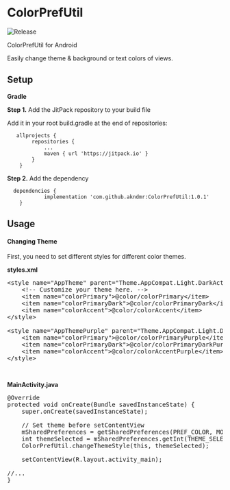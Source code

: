 # ColorPrefUtil
![Release](https://jitpack.io/v/akndmr/ColorPrefUtil.svg)

ColorPrefUtil for Android

Easily change theme & background or text colors of views.

<div class="row">
<div class="col-lg-10">
<h2><strong>Setup</strong></h2>
<p><strong>Gradle</strong></p>
<p><strong>Step 1.</strong>&nbsp;Add the JitPack repository to your build file</p>
<div role="tabpanel">
<div class="tab-content">
<div id="gradle" class="tab-pane active" role="tabpanel">
<p>Add it in your root build.gradle at the end of repositories:</p>
<pre class="kode language-css code-toolbar"><code class=" kode language-css">	<span class="token selector">allprojects</span> <span class="token punctuation">{</span>
		<span class="token selector">repositories</span> <span class="token punctuation">{</span>
			<span class="token selector">...
			maven</span> <span class="token punctuation">{</span> url <span class="token string">'https://jitpack.io'</span> <span class="token punctuation">}</span>
		<span class="token punctuation">}</span>
	<span class="token punctuation">}</span></code></pre>
</div>
</div>
</div>
</div>
</div>
<div class="row">
<div class="col-lg-8">
<p><strong>Step 2.</strong>&nbsp;Add the dependency</p>
</div>
</div>
<div class="row">
<div class="col-lg-10">
<div role="tabpanel">
<div class="tab-content depTabs">
<div class="tab-pane depTab gradle active" role="tabpanel">
<pre class="kode code-toolbar  language-css"><code id="depCodeGradle" class=" kode  language-css">	<span class="token selector">dependencies</span> <span class="token punctuation">{</span>
	        implementation <span class="token string">'com.github.akndmr:ColorPrefUtil:1.0.1'</span>
	<span class="token punctuation">}<br /></span></code></pre>
</div>
</div>
</div>
</div>
</div>

<!-- ************************** -->

<div class="row">
<div class="col-lg-10">
<h2><strong>Usage</strong></h2>
</div>
</div>
<div class="row">
<div class="col-lg-10">
<div role="tabpanel">
<div class="tab-content depTabs">
<div class="tab-pane depTab gradle active" role="tabpanel">
<h4><strong>Changing Theme</strong></h4>
<p>First, you need to set different styles for different color themes.</p>
<p><strong>styles.xml</strong></p>
<pre>&lt;style name="AppTheme" parent="Theme.AppCompat.Light.DarkActionBar"&gt;<br />    &lt;!-- Customize your theme here. --&gt;<br />    &lt;item name="colorPrimary"&gt;@color/colorPrimary&lt;/item&gt;<br />    &lt;item name="colorPrimaryDark"&gt;@color/colorPrimaryDark&lt;/item&gt;<br />    &lt;item name="colorAccent"&gt;@color/colorAccent&lt;/item&gt;<br />&lt;/style&gt;<br /><br />&lt;style name="AppThemePurple" parent="Theme.AppCompat.Light.DarkActionBar"&gt;<br />    &lt;item name="colorPrimary"&gt;@color/colorPrimaryPurple&lt;/item&gt;<br />    &lt;item name="colorPrimaryDark"&gt;@color/colorPrimaryDarkPurple&lt;/item&gt;<br />    &lt;item name="colorAccent"&gt;@color/colorAccentPurple&lt;/item&gt;<br />&lt;/style&gt;</pre>
<p>&nbsp;</p>
<p><strong>MainActivity.java</strong></p>
<pre>@Override<br />protected void onCreate(Bundle savedInstanceState) {<br />    super.onCreate(savedInstanceState);<br /><br />    // Set theme before setContentView<br />    mSharedPreferences = getSharedPreferences(PREF_COLOR, MODE_PRIVATE);<br />    int themeSelected = mSharedPreferences.getInt(THEME_SELECTED, R.style.AppTheme);<br />    ColorPrefUtil.changeThemeStyle(this, themeSelected);<br /><br />    setContentView(R.layout.activity_main);<br /><br />//...<br />}<br /><br /></pre>
<pre class="kode code-toolbar  language-css"><code id="depCodeGradle" class=" kode  language-css"><span class="token punctuation">&nbsp;</span></code></pre>
</div>
</div>
</div>
</div>
</div>
